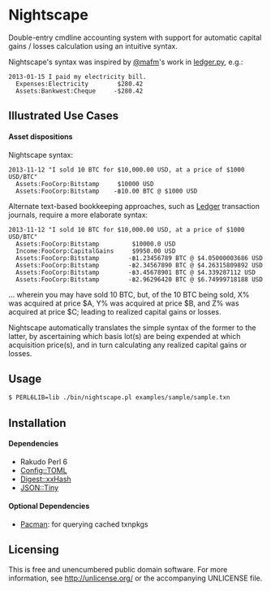 Nightscape
==========

Double-entry cmdline accounting system with support for automatic capital
gains / losses calculation using an intuitive syntax.

Nightscape's syntax was inspired by [@mafm](https://github.com/mafm)'s
work in [ledger.py](https://github.com/mafm/ledger.py), e.g.:

```transactions
2013-01-15 I paid my electricity bill.
  Expenses:Electricity        $280.42
  Assets:Bankwest:Cheque     -$280.42
```


Illustrated Use Cases
---------------------

#### Asset dispositions

Nightscape syntax:

```transactions
2013-11-12 "I sold 10 BTC for $10,000.00 USD, at a price of $1000 USD/BTC"
  Assets:FooCorp:Bitstamp     $10000 USD
  Assets:FooCorp:Bitstamp    -฿10.00 BTC @ $1000 USD
```

Alternate text-based bookkeeping approaches, such as
[Ledger](http://ledger-cli.org) transaction journals, require a more
elaborate syntax:

```transactions
2013-11-12 "I sold 10 BTC for $10,000.00 USD, at a price of $1000 USD/BTC"
  Assets:FooCorp:Bitstamp         $10000.0 USD
  Income:FooCorp:CapitalGains     $9950.00 USD
  Assets:FooCorp:Bitstamp        -฿1.23456789 BTC @ $4.05000003686 USD
  Assets:FooCorp:Bitstamp        -฿2.34567890 BTC @ $4.26315809892 USD
  Assets:FooCorp:Bitstamp        -฿3.45678901 BTC @ $4.339287112 USD
  Assets:FooCorp:Bitstamp        -฿2.96296420 BTC @ $6.74999718188 USD
```

... wherein you may have sold 10 BTC, but, of the 10 BTC being sold,
X% was acquired at price $A, Y% was acquired at price $B, and Z% was
acquired at price $C; leading to realized capital gains or losses.

Nightscape automatically translates the simple syntax of the former to
the latter, by ascertaining which basis lot(s) are being expended at
which acquisition price(s), and in turn calculating any realized capital
gains or losses.


Usage
-----

```bash
$ PERL6LIB=lib ./bin/nightscape.pl examples/sample/sample.txn
```


Installation
------------

#### Dependencies

- Rakudo Perl 6
- [Config::TOML](https://github.com/atweiden/config-toml)
- [Digest::xxHash](https://github.com/atweiden/digest-xxhash)
- [JSON::Tiny](https://github.com/moritz/json)

#### Optional Dependencies

- [Pacman](https://www.archlinux.org/pacman/): for querying cached txnpkgs


Licensing
---------

This is free and unencumbered public domain software. For more
information, see http://unlicense.org/ or the accompanying UNLICENSE file.
